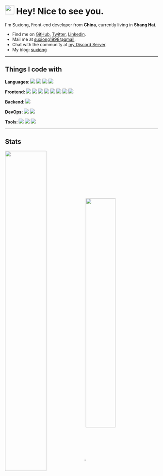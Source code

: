 # <img src="https://emojis.slackmojis.com/emojis/images/1531849430/4246/blob-sunglasses.gif?1531849430" width="30"/> Hey! Nice to see you.

I'm Suxiong, Front-end developer from **China**, currently living in **Shang Hai**.

- Find me on [GitHub](https://github.com/YeSuX), [Twitter](https://twitter.com/YeSuX1998), [Linkedin](https://discord.gg/evZrD9h5qW).
- Mail me at [suxiong1998@gmail](mailto:suxiong1998@gmail.com).
- Chat with the community at [my Discord Server](https://discord.gg/evZrD9h5qW).
- My blog: [suxiong](https://yesux.github.io/)

---
## Things I code with

<p align="left">
    <b>Languages: </b>
    <img src="https://img.shields.io/badge/HTML5-E34F26?style=flat-square&logo=html5&logoColor=white" />
    <img src="https://img.shields.io/badge/CSS3-1572B6?style=flat-square&logo=css3&logoColor=white" />
    <img src="https://img.shields.io/badge/JavaScript-323330?style=flat-square&logo=javascript&logoColor=F7DF1E" />
    <img src="https://img.shields.io/badge/TypeScript-007ACC?style=flat-square&logo=typescript&logoColor=white" />
</p>
<p align="left">
    <b>Frontend: </b>
    <img src="https://img.shields.io/badge/Vue.js-35495E?style=flat-square&logo=vuedotjs&logoColor=4FC08D" />
    <img src="https://img.shields.io/badge/Nuxt.js-00C58E?style=flat-square&logo=nuxtdotjs&logoColor=white" />
    <img src="https://img.shields.io/badge/React-20232A?style=flat-square&logo=react&logoColor=61DAFB" />
    <img src="https://img.shields.io/badge/Next.js-000000?style=flat-square&logo=nextdotjs&logoColor=white" />
    <img src="https://img.shields.io/badge/Webpack-8DD6F9?style=flat-square&logo=webpack&logoColor=white" />
    <img src="https://img.shields.io/badge/Vite-646CFF?style=flat-square&logo=vite&logoColor=white" />
    <img src="https://img.shields.io/badge/Turborepo-EF4444?style=flat-square&logo=Turborepo&logoColor=white" />
    <img src="https://img.shields.io/badge/pnpm-F69220?style=flat-square&logo=pnpm&logoColor=white" />
</p>
<p align="left">
    <b>Backend: </b>
     <img src="https://img.shields.io/badge/Node.js-339933?style=flat-square&logo=nodedotjs&logoColor=white" />
</p>
<p align="left">
    <b>DevOps: </b>
    <img src="https://img.shields.io/badge/GitHub_Actions-2088FF?style=flat-square&logo=github-actions&logoColor=white" />
    <img src="https://img.shields.io/badge/Vercel-000000?style=flat-square&logo=vercel&logoColor=white" />
</p>
<p align="left">
    <b>Tools: </b>
    <img src="https://img.shields.io/badge/Notion-000000?style=flat-square&logo=notion&logoColor=white" />
    <img src="https://img.shields.io/badge/VSCode-0078D4?style=flat-square&logo=visual%20studio%20code&logoColor=white" />
    <img src="https://img.shields.io/badge/Figma-F24E1E?style=flat-square&logo=Figma&logoColor=white" />
</p>


---

## Stats

<a href="https://github.com/YeSuX">
  <img align="center" width="52%" src="https://github-readme-stats.vercel.app/api?username=YeSuX&theme=radical&show_icons=true&hide_border=true&include_all_commits=true&count_private=true&hide_title=true" />
</a>

<a href="https://github.com/YeSuX">
  <img align="center" width="44%" src="https://github-readme-streak-stats.herokuapp.com/?user=YeSuX&theme=merko&hide_border=false&border_radius=4.5&locale=en&date_format=&properties=background" />
</a>

